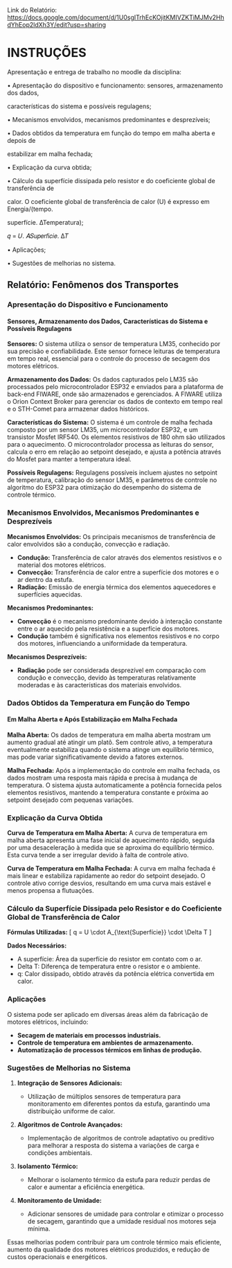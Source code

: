 Link do Relatório: https://docs.google.com/document/d/1U0sgITrhEcKOjitKMIVZKTiMJMv2HhdYhEop2ldXh3Y/edit?usp=sharing

# INSTRUÇÕES 

Apresentação e entrega de trabalho no moodle da disciplina:

• Apresentação do dispositivo e funcionamento: sensores, armazenamento dos dados, 

características do sistema e possíveis regulagens;

• Mecanismos envolvidos, mecanismos predominantes e desprezíveis;

• Dados obtidos da temperatura em função do tempo em malha aberta e depois de 

estabilizar em malha fechada;

• Explicação da curva obtida;

• Cálculo da superfície dissipada pelo resistor e do coeficiente global de transferência de 

calor. O coeficiente global de transferência de calor (U) é expresso em Energia/(tempo.

superfície. ∆Temperatura);

𝑞 = 𝑈. 𝐴𝑆𝑢𝑝𝑒𝑟𝑓í𝑐𝑖𝑒. ∆𝑇

• Aplicações;

• Sugestões de melhorias no sistema.

## Relatório: Fenômenos dos Transportes

### Apresentação do Dispositivo e Funcionamento

#### Sensores, Armazenamento dos Dados, Características do Sistema e Possíveis Regulagens

**Sensores:** 
O sistema utiliza o sensor de temperatura LM35, conhecido por sua precisão e confiabilidade. Este sensor fornece leituras de temperatura em tempo real, essencial para o controle do processo de secagem dos motores elétricos.

**Armazenamento dos Dados:**
Os dados capturados pelo LM35 são processados pelo microcontrolador ESP32 e enviados para a plataforma de back-end FIWARE, onde são armazenados e gerenciados. A FIWARE utiliza o Orion Context Broker para gerenciar os dados de contexto em tempo real e o STH-Comet para armazenar dados históricos.

**Características do Sistema:**
O sistema é um controle de malha fechada composto por um sensor LM35, um microcontrolador ESP32, e um transistor Mosfet IRF540. Os elementos resistivos de 180 ohm são utilizados para o aquecimento. O microcontrolador processa as leituras do sensor, calcula o erro em relação ao setpoint desejado, e ajusta a potência através do Mosfet para manter a temperatura ideal.

**Possíveis Regulagens:**
Regulagens possíveis incluem ajustes no setpoint de temperatura, calibração do sensor LM35, e parâmetros de controle no algoritmo do ESP32 para otimização do desempenho do sistema de controle térmico.

### Mecanismos Envolvidos, Mecanismos Predominantes e Desprezíveis

**Mecanismos Envolvidos:**
Os principais mecanismos de transferência de calor envolvidos são a condução, convecção e radiação.

- **Condução:** Transferência de calor através dos elementos resistivos e o material dos motores elétricos.
- **Convecção:** Transferência de calor entre a superfície dos motores e o ar dentro da estufa.
- **Radiação:** Emissão de energia térmica dos elementos aquecedores e superfícies aquecidas.

**Mecanismos Predominantes:**
- **Convecção** é o mecanismo predominante devido à interação constante entre o ar aquecido pela resistência e a superfície dos motores.
- **Condução** também é significativa nos elementos resistivos e no corpo dos motores, influenciando a uniformidade da temperatura.

**Mecanismos Desprezíveis:**
- **Radiação** pode ser considerada desprezível em comparação com condução e convecção, devido às temperaturas relativamente moderadas e às características dos materiais envolvidos.

### Dados Obtidos da Temperatura em Função do Tempo

#### Em Malha Aberta e Após Estabilização em Malha Fechada

**Malha Aberta:**
Os dados de temperatura em malha aberta mostram um aumento gradual até atingir um platô. Sem controle ativo, a temperatura eventualmente estabiliza quando o sistema atinge um equilíbrio térmico, mas pode variar significativamente devido a fatores externos.

**Malha Fechada:**
Após a implementação do controle em malha fechada, os dados mostram uma resposta mais rápida e precisa à mudança de temperatura. O sistema ajusta automaticamente a potência fornecida pelos elementos resistivos, mantendo a temperatura constante e próxima ao setpoint desejado com pequenas variações.

### Explicação da Curva Obtida

**Curva de Temperatura em Malha Aberta:**
A curva de temperatura em malha aberta apresenta uma fase inicial de aquecimento rápido, seguida por uma desaceleração à medida que se aproxima do equilíbrio térmico. Esta curva tende a ser irregular devido à falta de controle ativo.

**Curva de Temperatura em Malha Fechada:**
A curva em malha fechada é mais linear e estabiliza rapidamente ao redor do setpoint desejado. O controle ativo corrige desvios, resultando em uma curva mais estável e menos propensa a flutuações.

### Cálculo da Superfície Dissipada pelo Resistor e do Coeficiente Global de Transferência de Calor

**Fórmulas Utilizadas:**
\[ q = U \cdot A_{\text{Superfície}} \cdot \Delta T \]

**Dados Necessários:**
- A superfície: Área da superfície do resistor em contato com o ar.
- Delta T: Diferença de temperatura entre o resistor e o ambiente.
- q: Calor dissipado, obtido através da potência elétrica convertida em calor.


### Aplicações

O sistema pode ser aplicado em diversas áreas além da fabricação de motores elétricos, incluindo:
- **Secagem de materiais em processos industriais.**
- **Controle de temperatura em ambientes de armazenamento.**
- **Automatização de processos térmicos em linhas de produção.**

### Sugestões de Melhorias no Sistema

1. **Integração de Sensores Adicionais:**
   - Utilização de múltiplos sensores de temperatura para monitoramento em diferentes pontos da estufa, garantindo uma distribuição uniforme de calor.

2. **Algoritmos de Controle Avançados:**
   - Implementação de algoritmos de controle adaptativo ou preditivo para melhorar a resposta do sistema a variações de carga e condições ambientais.

3. **Isolamento Térmico:**
   - Melhorar o isolamento térmico da estufa para reduzir perdas de calor e aumentar a eficiência energética.

4. **Monitoramento de Umidade:**
   - Adicionar sensores de umidade para controlar e otimizar o processo de secagem, garantindo que a umidade residual nos motores seja mínima.

Essas melhorias podem contribuir para um controle térmico mais eficiente, aumento da qualidade dos motores elétricos produzidos, e redução de custos operacionais e energéticos.

